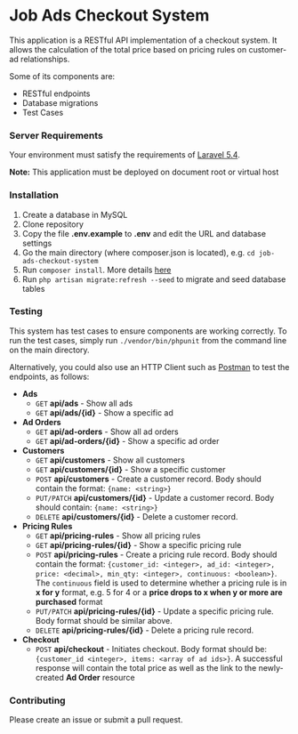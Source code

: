 # Job Ads Checkout System

This application is a RESTful API implementation of a checkout system. It allows the calculation of the total price based on pricing rules on customer-ad relationships.

Some of its components are:
* RESTful endpoints
* Database migrations
* Test Cases

### Server Requirements

Your environment must satisfy the requirements of [Laravel 5.4](https://laravel.com/docs/5.4).

**Note:** This application must be deployed on document root or virtual host

### Installation

1. Create a database in MySQL
2. Clone repository
3. Copy the file **.env.example** to **.env** and edit the URL and database settings
4. Go the main directory (where composer.json is located), e.g. `cd job-ads-checkout-system`
5. Run `composer install`. More details [here](https://getcomposer.org/doc/00-intro.md#installation-linux-unix-osx)
6. Run `php artisan migrate:refresh --seed` to migrate and seed database tables

### Testing

This system has test cases to ensure components are working correctly. To run the test cases, simply run `./vendor/bin/phpunit` from the command line on the main directory.

Alternatively, you could also use an HTTP Client such as [Postman](https://www.getpostman.com/) to test the endpoints, as follows:
* **Ads**
    * `GET` **api/ads** - Show all ads
    * `GET` **api/ads/{id}** - Show a specific ad
* **Ad Orders**
    * `GET` **api/ad-orders** - Show all ad orders
    * `GET` **api/ad-orders/{id}** - Show a specific ad order
* **Customers** 
    * `GET` **api/customers** - Show all customers
    * `GET` **api/customers/{id}** - Show a specific customer
    * `POST` **api/customers** - Create a customer record. Body should contain the format: `{name: <string>}`
    * `PUT/PATCH` **api/customers/{id}** - Update a customer record. Body should contain: `{name: <string>}`
    * `DELETE` **api/customers/{id}** - Delete a customer record.
* **Pricing Rules** 
    * `GET` **api/pricing-rules** - Show all pricing rules
    * `GET` **api/pricing-rules/{id}** - Show a specific pricing rule
    * `POST` **api/pricing-rules** - Create a pricing rule record. Body should contain the format: `{customer_id: <integer>, ad_id: <integer>, price: <decimal>, min_qty: <integer>, continuous: <boolean>}`. The `continuous` field is used to determine whether a pricing rule is in **x for y** format, e.g. 5 for 4 or a **price drops to x when y or more are purchased** format
    * `PUT/PATCH` **api/pricing-rules/{id}** - Update a specific pricing rule. Body format should be similar above.
    * `DELETE` **api/pricing-rules/{id}** - Delete a pricing rule record.
* **Checkout** 
    * `POST` **api/checkout** - Initiates checkout. Body format should be: `{customer_id <integer>, items: <array of ad ids>}`. A successful response will contain the total price as well as the link to the newly-created **Ad Order** resource

### Contributing

Please create an issue or submit a pull request.